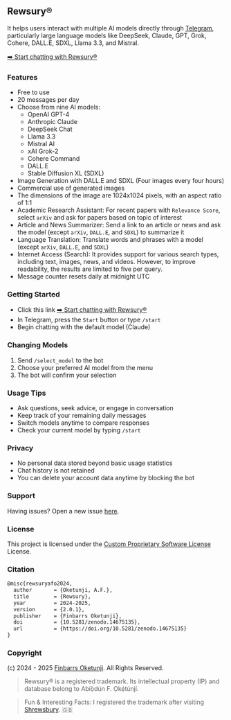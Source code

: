 ## Rewsury®

It helps users interact with multiple AI models directly through [Telegram](https://telegram.org/), particularly large language models like DeepSeek, Claude, GPT, Grok, Cohere, DALL.E, SDXL, Llama 3.3, and Mistral.

[➡️ Start chatting with Rewsury®](https://safo.dev/rewsury?utm_source=github&utm_medium=web&utm_campaign=usage&utm_id=208317)

### Features

- Free to use
- 20 messages per day
- Choose from nine AI models:
  - OpenAI GPT-4
  - Anthropic Claude
  - DeepSeek Chat
  - Llama 3.3
  - Mistral AI
  - xAI Grok-2
  - Cohere Command
  - DALL.E
  - Stable Diffusion XL (SDXL)
- Image Generation with DALL.E and SDXL (Four images every four hours)
- Commercial use of generated images
- The dimensions of the image are 1024x1024 pixels, with an aspect ratio of 1:1
- Academic Research Assistant: For recent papers with `Relevance Score`, select `arXiv` and ask for papers based on topic of interest
- Article and News Summarizer: Send a link to an article or news and ask the model (except `arXiv`, `DALL.E`, and `SDXL`) to summarize it
- Language Translation: Translate words and phrases with a model (except `arXiv`, `DALL.E`, and `SDXL`)
- Internet Access (Search): It provides support for various search types, including text, images, news, and videos. However, to improve readability, the results are limited to five per query.
- Message counter resets daily at midnight UTC

### Getting Started

- Click this link [➡️ Start chatting with Rewsury®](https://safo.dev/rewsury?utm_source=github&utm_medium=web&utm_campaign=usage&utm_id=208317)
- In Telegram, press the `Start` button or type `/start`
- Begin chatting with the default model (Claude)

### Changing Models

1. Send `/select_model` to the bot
2. Choose your preferred AI model from the menu
3. The bot will confirm your selection

### Usage Tips

- Ask questions, seek advice, or engage in conversation
- Keep track of your remaining daily messages
- Switch models anytime to compare responses
- Check your current model by typing `/start`

### Privacy

- No personal data stored beyond basic usage statistics
- Chat history is not retained
- You can delete your account data anytime by blocking the bot

### Support

Having issues? Open a new issue [here](https://github.com/0xnu/rewsury/issues).

### License

This project is licensed under the [Custom Proprietary Software License](LICENSE) License.

### Citation

```tex
@misc{rewsuryafo2024,
  author       = {Oketunji, A.F.},
  title        = {Rewsury},
  year         = 2024-2025,
  version      = {2.0.1},
  publisher    = {Finbarrs Oketunji},
  doi          = {10.5281/zenodo.14675135},
  url          = {https://doi.org/10.5281/zenodo.14675135}
}
```

### Copyright

(c) 2024 - 2025 [Finbarrs Oketunji](https://finbarrs.eu). All Rights Reserved.

> Rewsury® is a registered trademark. Its intellectual property (IP) and database belong to Abíọ̀dún F. Ọkẹ́túnjí.

> Fun & Interesting Facts: I registered the trademark after visiting [Shrewsbury](https://en.wikipedia.org/wiki/Shrewsbury). 🇬🇧
